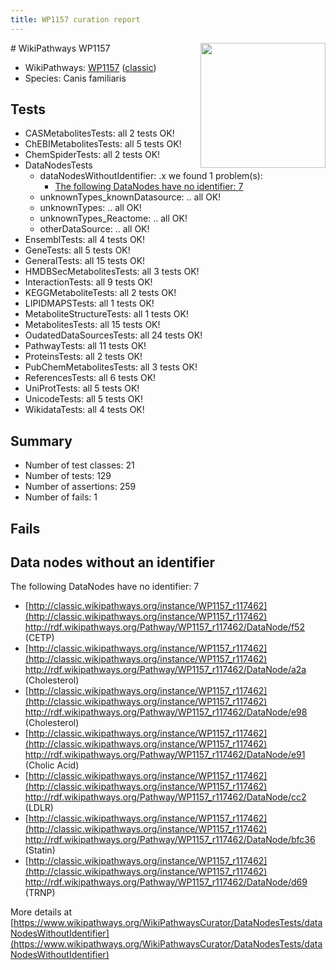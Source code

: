 ```yaml
---
title: WP1157 curation report
---
```


<img style="float: right; width: 200px" src="https://upload.wikimedia.org/wikipedia/commons/thumb/8/83/Wplogo_with_text_500.png/640px-Wplogo_with_text_500.png" />
# WikiPathways WP1157

* WikiPathways: [WP1157](https://wikipathways.org/pathways/WP1157) ([classic](https://classic.wikipathways.org/instance/WP1157))
* Species: Canis familiaris
## Tests
* CASMetabolitesTests: all 2 tests OK!
* ChEBIMetabolitesTests: all 5 tests OK!
* ChemSpiderTests: all 2 tests OK!
* DataNodesTests
    * dataNodesWithoutIdentifier: .x we found 1 problem(s):
        * [The following DataNodes have no identifier: 7](#d2d32fa6)
    * unknownTypes_knownDatasource: .. all OK!
    * unknownTypes: .. all OK!
    * unknownTypes_Reactome: .. all OK!
    * otherDataSource: .. all OK!
* EnsemblTests: all 4 tests OK!
* GeneTests: all 5 tests OK!
* GeneralTests: all 15 tests OK!
* HMDBSecMetabolitesTests: all 3 tests OK!
* InteractionTests: all 9 tests OK!
* KEGGMetaboliteTests: all 2 tests OK!
* LIPIDMAPSTests: all 1 tests OK!
* MetaboliteStructureTests: all 1 tests OK!
* MetabolitesTests: all 15 tests OK!
* OudatedDataSourcesTests: all 24 tests OK!
* PathwayTests: all 11 tests OK!
* ProteinsTests: all 2 tests OK!
* PubChemMetabolitesTests: all 3 tests OK!
* ReferencesTests: all 6 tests OK!
* UniProtTests: all 5 tests OK!
* UnicodeTests: all 5 tests OK!
* WikidataTests: all 4 tests OK!


## Summary

* Number of test classes: 21
* Number of tests: 129
* Number of assertions: 259
* Number of fails: 1

## Fails

<a name="d2d32fa6" />

## Data nodes without an identifier

The following DataNodes have no identifier: 7

* [http://classic.wikipathways.org/instance/WP1157_r117462](http://classic.wikipathways.org/instance/WP1157_r117462) http://rdf.wikipathways.org/Pathway/WP1157_r117462/DataNode/f52 (CETP)
* [http://classic.wikipathways.org/instance/WP1157_r117462](http://classic.wikipathways.org/instance/WP1157_r117462) http://rdf.wikipathways.org/Pathway/WP1157_r117462/DataNode/a2a (Cholesterol)
* [http://classic.wikipathways.org/instance/WP1157_r117462](http://classic.wikipathways.org/instance/WP1157_r117462) http://rdf.wikipathways.org/Pathway/WP1157_r117462/DataNode/e98 (Cholesterol)
* [http://classic.wikipathways.org/instance/WP1157_r117462](http://classic.wikipathways.org/instance/WP1157_r117462) http://rdf.wikipathways.org/Pathway/WP1157_r117462/DataNode/e91 (Cholic Acid)
* [http://classic.wikipathways.org/instance/WP1157_r117462](http://classic.wikipathways.org/instance/WP1157_r117462) http://rdf.wikipathways.org/Pathway/WP1157_r117462/DataNode/cc2 (LDLR)
* [http://classic.wikipathways.org/instance/WP1157_r117462](http://classic.wikipathways.org/instance/WP1157_r117462) http://rdf.wikipathways.org/Pathway/WP1157_r117462/DataNode/bfc36 (Statin)
* [http://classic.wikipathways.org/instance/WP1157_r117462](http://classic.wikipathways.org/instance/WP1157_r117462) http://rdf.wikipathways.org/Pathway/WP1157_r117462/DataNode/d69 (TRNP)


More details at [https://www.wikipathways.org/WikiPathwaysCurator/DataNodesTests/dataNodesWithoutIdentifier](https://www.wikipathways.org/WikiPathwaysCurator/DataNodesTests/dataNodesWithoutIdentifier)

